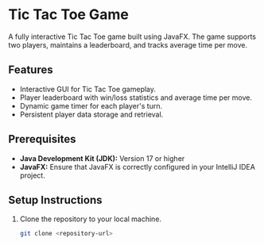# Tic Tac Toe Game

A fully interactive Tic Tac Toe game built using JavaFX. The game supports two players, maintains a leaderboard, and tracks average time per move.

## Features
- Interactive GUI for Tic Tac Toe gameplay.
- Player leaderboard with win/loss statistics and average time per move.
- Dynamic game timer for each player's turn.
- Persistent player data storage and retrieval.

## Prerequisites
- **Java Development Kit (JDK):** Version 17 or higher
- **JavaFX:** Ensure that JavaFX is correctly configured in your IntelliJ IDEA project.

## Setup Instructions
1. Clone the repository to your local machine.
   ```bash
   git clone <repository-url>
